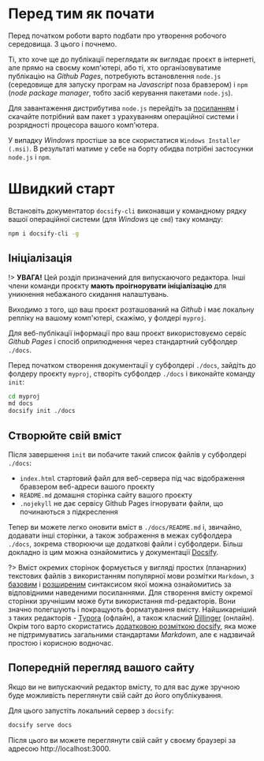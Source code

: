 # Перед тим як почати

Перед початком роботи варто подбати про утворення робочого середовища. З цього і почнемо.

Ті, хто хоче ще до публікації переглядати як виглядає проєкт в інтернеті, але прямо на своєму комп'ютері, або ті, хто організовуватиме публікацію на *Github Pages*, потребують встановлення `node.js` (середовище для запуску програм на *Javascript* поза бравзером) і `npm` (*node package manager*, тобто засіб керування пакетами `node.js`).

Для завантаження дистрибутива `node.js` перейдіть за [посиланням](https://nodejs.org/en/download/) і скачайте потрібний вам пакет з урахуванням операційної системи і розрядності процесора вашого комп'ютера.

У випадку *Windows* простіше за все скористатися `Windows Installer (.msi)`. В результаті матиме у себе на борту обидва потрібні застосунки `node.js` і `npm`. 

# Швидкий старт

Встановіть документатор `docsify-cli` виконавши у командному рядку вашої операційної системи (для *Windows* це `cmd`) таку команду:

```bash
npm i docsify-cli -g
```

## Ініціалізація

!> **УВАГА!** Цей розділ призначений для випускаючого редактора. Інші члени команди проєкту **мають проігнорувати ініціалізацію** для уникнення небажаного скидання налаштувань.

Виходимо з того, що ваш проєкт розташований на *Github* і має локальну репліку на вашому комп'ютері, скажімо, у фолдері `myproj`. 

Для веб-публікації інформації про ваш проєкт використовуємо сервіс *Github Pages* і спосіб оприлюднення через стандартний субфолдер `./docs`.

Перед початком створення документації у субфолдері `./docs`, зайдіть до фолдеру проєкту `myproj`, створіть субфолдер `./docs` і виконайте команду `init`:

```bash
cd myproj
md docs
docsify init ./docs
```

## Створюйте свій вміст

Після завершення `init` ви побачите такий список файлів у субфолдері `./docs`:

- `index.html` стартовий файл для веб-сервера під час відображення бравзером веб-адреси вашого проєкту
- `README.md` домашня сторінка сайту вашого проєкту
- `.nojekyll` не дає сервісу Github Pages ігнорувати файли, що починаються з підкреслення

Тепер ви можете легко оновити вміст в `./docs/README.md` і, звичайно, додавати інші сторінки, а також зображення в межах субфолдера `./docs`, зокрема створюючи ще додаткові файли і субфолдери. Більш докладно із цим можна ознайомитись у документації [Docsify](https://docsify.js.org/#/?id=docsify).

?> Вміст окремих сторінок формується у вигляді простих (планарних) текстових файлів з використанням популярної мови розмітки `Markdown`, з [базовим](https://www.markdownguide.org/basic-syntax/) і [розширеним](https://www.markdownguide.org/extended-syntax/) синтаксисом якої можна ознайомитись за відповідними наведеними посиланнями. Для створення вмісту окремої сторінки зручнішим може бути використання md-редакторів. Вони значно полегшують і покращують форматування вмісту. Найшикарніший з таких редакторів - [Typora](https://typora.io/) (офлайн), а також класний [Dillinger](https://dillinger.io/) (онлайн). Окрім того варто скористатись [додатковою розміткою docsify](https://docsify.js.org/#/helpers), яка може не підтримуватись загальними стандартами *Markdown*, але є надзвичай простою і корисною водночас.

## Попередній перегляд вашого сайту

Якщо ви не випускаючий редактор вмісту, то для вас дуже зручною буде можливість переглянути свій сайт до його опублікування.

Для цього запустіть локальний сервер з `docsify`:

```bash
docsify serve docs
```

Після цього ви можете переглянути свій сайт у своєму браузері за адресою http://localhost:3000.


